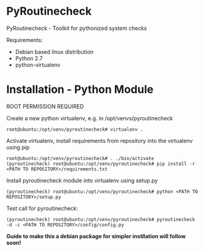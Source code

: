 # PyRoutinecheck

PyRoutinecheck - Toolkit for pythonized system checks

Requirements:
* Debian based linux distribution
* Python 2.7
* python-virtualenv

# Installation - Python Module

ROOT PERMISSION REQUIRED

Create a new python virtualenv, e.g. in /opt/venvs/pyroutinecheck

    root@ubuntu:/opt/venv/pyroutinecheck# virtualenv .

Activate virtualenv, install requirements from repository into the virtualenv using pip

    root@ubuntu:/opt/venv/pyroutinecheck# . ./bin/activate
    (pyroutinecheck) root@ubuntu:/opt/venv/pyroutinecheck# pip install -r <PATH TO REPOSITORY>/requirements.txt

Install pyroutinecheck module into virtualenv using setup.py

    (pyroutinecheck) root@ubuntu:/opt/venv/pyroutinecheck# python <PATH TO REPOSITORY>/setup.py

Test call for pyroutinecheck:

    (pyroutinecheck) root@ubuntu:/opt/venv/pyroutinecheck# pyroutinecheck -d -c <PATH TO REPOSITORY>/config/config.py


**Guide to make this a debian package for simpler instllation will follow soon!**
